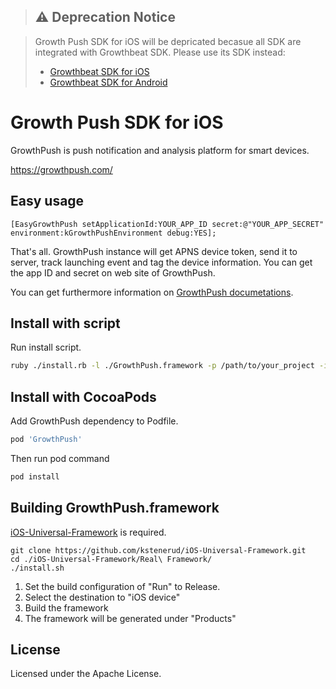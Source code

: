 > ## :warning: Deprecation Notice

> Growth Push SDK for iOS will be depricated becasue all SDK are integrated with Growthbeat SDK. Please use its SDK instead:
> * [Growthbeat SDK for iOS](https://github.com/SIROK/growthbeat-ios/)
> * [Growthbeat SDK for Android](https://github.com/SIROK/growthbeat-android/)

# Growth Push SDK for iOS

GrowthPush is push notification and analysis platform for smart devices.

https://growthpush.com/

## Easy usage

```objc
[EasyGrowthPush setApplicationId:YOUR_APP_ID secret:@"YOUR_APP_SECRET" environment:kGrowthPushEnvironment debug:YES]; 
```

That's all. GrowthPush instance will get APNS device token, send it to server, track launching event and tag the device information. You can get the app ID and secret on web site of GrowthPush. 

You can get furthermore information on [GrowthPush documetations](https://growthpush.com/documents).

## Install with script

Run install script.

```bash
ruby ./install.rb -l ./GrowthPush.framework -p /path/to/your_project -i APPLICATION_ID -s APPLICATION_SECRET
```

## Install with CocoaPods

Add GrowthPush dependency to Podfile.

```bash
pod 'GrowthPush' 
```

Then run pod command

```bash
pod install
```

## Building GrowthPush.framework

[iOS-Universal-Framework](https://github.com/kstenerud/iOS-Universal-Framework) is required.

```shell
git clone https://github.com/kstenerud/iOS-Universal-Framework.git
cd ./iOS-Universal-Framework/Real\ Framework/
./install.sh
```

1. Set the build configuration of "Run" to Release.
2. Select the destination to "iOS device"
3. Build the framework
4. The framework will be generated under "Products"

## License

Licensed under the Apache License.
